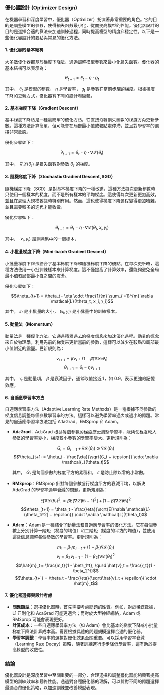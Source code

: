 ### 優化器設計 (Optimizer Design)

在機器學習和深度學習中，優化器（Optimizer）扮演著非常重要的角色。它的目的是調整模型的參數，使得損失函數最小化，從而提高模型的性能。優化器設計的目的是選擇合適的算法來加速訓練過程，同時提高模型的精度和穩定性。以下是一些優化器設計的要點與常見的優化方法。

#### 1. 優化器的基本結構
大多數優化器都基於梯度下降法，通過調整模型參數來最小化損失函數。優化器的基本結構可以表示為：

$$\theta_{t+1} = \theta_t - \eta \cdot g_t$$

其中， $\theta_t$  是模型的參數， $\eta$  是學習率， $g_t$  是參數在當前步驟的梯度。根據梯度下降的更新方式，優化器有不同的設計和變體。

#### 2. 基本梯度下降（Gradient Descent）
基本梯度下降法是一種最簡單的優化方法，它直接沿著損失函數的梯度方向更新參數。這種方法計算簡單，但可能會在局部最小值或鞍點處停滯，並且對學習率的選擇非常敏感。

優化步驟如下：

$$\theta_{t+1} = \theta_t - \eta \cdot \nabla \mathcal{L}(\theta_t)$$

其中， $\nabla \mathcal{L}(\theta_t)$  是損失函數對參數  $\theta_t$  的梯度。

#### 3. 隨機梯度下降（Stochastic Gradient Descent, SGD）
隨機梯度下降（SGD）是對基本梯度下降的一種改進，這種方法每次更新參數時只使用一個樣本的梯度，而不是所有樣本的平均梯度。這使得每次更新更加高效，並且在處理大規模數據時特別有用。然而，這也使得梯度下降過程變得更加嘈雜，並且需要較多的迭代才能收斂。

優化步驟如下：

$$\theta_{t+1} = \theta_t - \eta \cdot \nabla \mathcal{L}(\theta_t, x_i, y_i)$$

其中， $(x_i, y_i)$  是訓練集中的一個樣本。

#### 4. 小批量梯度下降（Mini-batch Gradient Descent）
小批量梯度下降法結合了基本梯度下降和隨機梯度下降的優點。在每次更新時，這種方法使用一小批訓練樣本來計算梯度。這不僅提高了計算效率，還能夠避免全局最小值和局部最小值之間的震盪。

優化步驟如下：

$$\theta_{t+1} = \theta_t - \eta \cdot \frac{1}{m} \sum_{i=1}^{m} \nabla \mathcal{L}(\theta_t, x_i, y_i)$$

其中， $m$  是小批量的大小， $(x_i, y_i)$  是小批量中的訓練樣本。

#### 5. 動量法（Momentum）
動量法是一種優化方法，它通過積累過去的梯度信息來加速優化過程。動量的概念來自於物理學，利用先前的梯度來更新當前的參數，這樣可以減少在鞍點和局部最小值附近的震盪。更新規則為：

$$v_{t+1} = \beta v_t + (1 - \beta) \nabla \mathcal{L}(\theta_t)$$
$$\theta_{t+1} = \theta_t - \eta v_{t+1}$$

其中， $v_t$  是動量項， $\beta$  是衰減因子，通常取值接近 1，如 0.9，表示更強的記憶效應。

#### 6. 自適應學習率方法
自適應學習率方法（Adaptive Learning Rate Methods）是一種根據不同參數的梯度信息調整每個參數學習率的方法。這樣可以避免學習率過大或過小的問題。常見的自適應學習率方法包括 AdaGrad、RMSprop 和 Adam。

- **AdaGrad**：AdaGrad 根據每個參數的梯度歷史調整學習率，能夠使梯度較大參數的學習率變小，梯度較小參數的學習率變大。更新規則為：

  $$G_t = G_{t-1} + \nabla \mathcal{L}(\theta_t) \odot \nabla \mathcal{L}(\theta_t)$$
  $$\theta_{t+1} = \theta_t - \frac{\eta}{\sqrt{G_t + \epsilon}} \cdot \nabla \mathcal{L}(\theta_t)$$

  其中， $G_t$  是每個參數的梯度平方的累積和， $\epsilon$  是防止除以零的小常數。

- **RMSprop**：RMSprop 針對每個參數進行梯度平方的衰減平均，以解決 AdaGrad 的學習率過早衰減的問題。更新規則為：

  $$E[\nabla \mathcal{L}(\theta_t)^2] = \beta E[\nabla \mathcal{L}(\theta_t-1)^2] + (1 - \beta) \nabla \mathcal{L}(\theta_t)^2$$
  $$\theta_{t+1} = \theta_t - \frac{\eta}{\sqrt{E[\nabla \mathcal{L}(\theta_t)^2] + \epsilon}} \cdot \nabla \mathcal{L}(\theta_t)$$

- **Adam**：Adam 是一種結合了動量法和自適應學習率的優化方法。它在每個參數上分別計算一階矩（梯度的均值）和二階矩（梯度的平方的均值），並使用這些信息調整每個參數的學習率。更新規則為：

  $$m_t = \beta_1 m_{t-1} + (1 - \beta_1) \nabla \mathcal{L}(\theta_t)$$
  $$v_t = \beta_2 v_{t-1} + (1 - \beta_2) \nabla \mathcal{L}(\theta_t)^2$$
  $$\hat{m}_t = \frac{m_t}{1 - \beta_1^t}, \quad \hat{v}_t = \frac{v_t}{1 - \beta_2^t}$$
  $$\theta_{t+1} = \theta_t - \frac{\eta}{\sqrt{\hat{v}_t + \epsilon}} \cdot \hat{m}_t$$

#### 7. 優化器選擇與設計考慮
- **問題類型**：選擇優化器時，首先需要考慮問題的性質。例如，對於稀疏數據，L1 正則化和 AdaGrad 可能更適合；而對於大型神經網絡，Adam 或 RMSprop 可能會表現更好。
- **計算成本**：一些自適應學習率方法（如 Adam）會比基本的梯度下降或小批量梯度下降法計算成本高。需要根據具體的問題規模選擇合適的優化器。
- **學習率調整**：學習率的選擇對優化效果至關重要。可以採用學習率衰減（Learning Rate Decay）策略，隨著訓練進行逐步降低學習率，這有助於提高模型的收斂性。

### 結論
優化器設計是深度學習中至關重要的一部分，合理選擇和調整優化器能夠顯著提高模型的訓練效率和最終性能。通過對各種優化器的理解，可以針對不同的問題選擇最適合的優化策略，以加速訓練並改善模型表現。